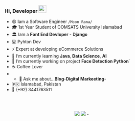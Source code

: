 ### Hi, Developer <img src="https://media.giphy.com/media/hvRJCLFzcasrR4ia7z/giphy.gif" width="25px">

- 😄 Iam a Software Engineer `/Moon Rana/`
- 🎓 1st Year Student  of COMSATS University Islamabad
- 🏛 Iam a **Font End Devloper** - **Django**
- 💻 Pyhton Dev
- ⚡ Expert at developing eCommerce Solutions
- 🌱 I’m currently learning **Java**, **Data Science**, **AI**
- 🔭 I’m currently working on project **Face Detection Python**`
- ☕️ Coffee Lover
- - 💬 Ask me about...**Blog**-**Digital Markeeting**-
- 🇵🇰 Islamabad, Pakistan
- 📱 (+92) 3441763511

<br><br>

<div align="center">
<a href="https://moonrana.me/">
<img src="https://img.shields.io/badge/Portfolio-000000?style=for-the-badge&logo=opsgenie&logoColor=ffffff"></a> 
<a href="https://github.com/MoonRana">
<img src="https://img.shields.io/badge/Github-211F1F?style=for-the-badge&logo=GitHub&logoColor=ffffff"></a> 
-
